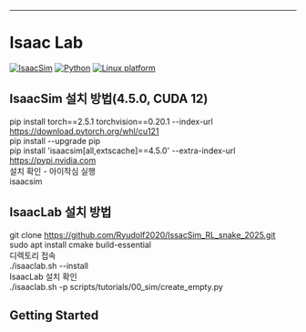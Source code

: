 

---

# Isaac Lab

[![IsaacSim](https://img.shields.io/badge/IsaacSim-4.5.0-silver.svg)](https://docs.isaacsim.omniverse.nvidia.com/latest/index.html)
[![Python](https://img.shields.io/badge/python-3.10-blue.svg)](https://docs.python.org/3/whatsnew/3.10.html)
[![Linux platform](https://img.shields.io/badge/platform-linux--64-orange.svg)](https://releases.ubuntu.com/20.04/)

## IsaacSim 설치 방법(4.5.0, CUDA 12)
pip install torch==2.5.1 torchvision==0.20.1 --index-url https://download.pytorch.org/whl/cu121  
pip install --upgrade pip  
pip install 'isaacsim[all,extscache]==4.5.0' --extra-index-url https://pypi.nvidia.com  
설치 확인 - 아이작심 실행  
isaacsim  



## IsaacLab 설치 방법
git clone https://github.com/Ryudolf2020/IssacSim_RL_snake_2025.git  
sudo apt install cmake build-essential  
디렉토리 접속  
./isaaclab.sh --install  
IsaacLab 설치 확인  
./isaaclab.sh -p scripts/tutorials/00_sim/create_empty.py  


## Getting Started



